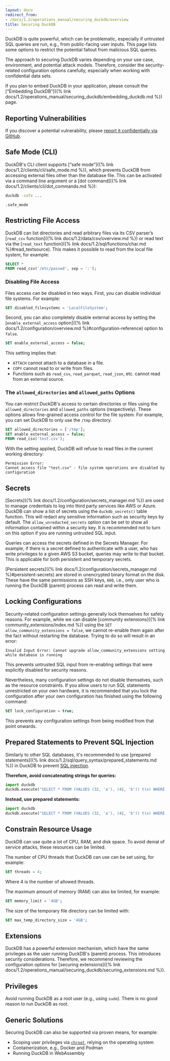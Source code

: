 ```yaml
---
layout: docu
redirect_from:
- /docs/1.2/operations_manual/securing_duckdb/overview
title: Securing DuckDB
---
```


DuckDB is quite powerful, which can be problematic, especially if untrusted SQL queries are run, e.g., from public-facing user inputs.
This page lists some options to restrict the potential fallout from malicious SQL queries.

The approach to securing DuckDB varies depending on your use case, environment, and potential attack models.
Therefore, consider the security-related configuration options carefully, especially when working with confidential data sets.

If you plan to embed DuckDB in your application, please consult the [“Embedding DuckDB”]({% link docs/1.2/operations_manual/securing_duckdb/embedding_duckdb.md %}) page.

## Reporting Vulnerabilities

If you discover a potential vulnerability, please [report it confidentially via GitHub](https://github.com/duckdb/duckdb/security/advisories/new).

## Safe Mode (CLI)

DuckDB's CLI client supports [“safe mode”]({% link docs/1.2/clients/cli/safe_mode.md %}), which prevents DuckDB from accessing external files other than the database file.
This can be activated via a command line argument or a [dot command]({% link docs/1.2/clients/cli/dot_commands.md %}):

```bash
duckdb -safe ...
```

```plsql
.safe_mode
```

## Restricting File Access

DuckDB can list directories and read arbitrary files via its CSV parser’s [`read_csv` function]({% link docs/1.2/data/csv/overview.md %}) or read text via the [`read_text` function]({% link docs/1.2/sql/functions/char.md %}#read_textsource).
This makes it possible to read from the local file system, for example:

```sql
SELECT *
FROM read_csv('/etc/passwd', sep = ':');
```

### Disabling File Access

Files access can be disabled in two ways. First, you can disable individual file systems. For example:

```sql
SET disabled_filesystems = 'LocalFileSystem';
```

Second, you can also completely disable external access by setting the [`enable_external_access` option]({% link docs/1.2/configuration/overview.md %}#configuration-reference) option to `false`.

```sql
SET enable_external_access = false;
```

This setting implies that:

* `ATTACH` cannot attach to a database in a file.
* `COPY` cannot read to or write from files.
* Functions such as `read_csv`, `read_parquet`, `read_json`, etc. cannot read from an external source.

### The `allowed_directories` and `allowed_paths` Options

You can restrict DuckDB's access to certain directories or files using the `allowed_directories` and `allowed_paths` options (respectively).
These options allows fine-grained access control for the file system.
For example, you can set DuckDB to only use the `/tmp` directory.

```sql
SET allowed_directories = ['/tmp'];  
SET enable_external_access = false;  
FROM read_csv('test.csv');  
```

With the setting applied, DuckDB will refuse to read files in the current working directory:

```console
Permission Error:
Cannot access file "test.csv" - file system operations are disabled by configuration  
```

## Secrets

[Secrets]({% link docs/1.2/configuration/secrets_manager.md %}) are used to manage credentials to log into third party services like AWS or Azure. DuckDB can show a list of secrets using the `duckdb_secrets()` table function. This will redact any sensitive information such as security keys by default. The `allow_unredacted_secrets` option can be set to show all information contained within a security key. It is recommended not to turn on this option if you are running untrusted SQL input.

Queries can access the secrets defined in the Secrets Manager. For example, if there is a secret defined to authenticate with a user, who has write privileges to a given AWS S3 bucket, queries may write to that bucket. This is applicable for both persistent and temporary secrets.

[Persistent secrets]({% link docs/1.2/configuration/secrets_manager.md %}#persistent-secrets) are stored in unencrypted binary format on the disk. These have the same permissions as SSH keys, `600`, i.e., only user who is running the DuckDB (parent) process can read and write them.

## Locking Configurations

Security-related configuration settings generally lock themselves for safety reasons. For example, while we can disable [community extensions]({% link community_extensions/index.md %}) using the `SET allow_community_extensions = false`, we cannot re-enable them again after the fact without restarting the database. Trying to do so will result in an error:

```console
Invalid Input Error: Cannot upgrade allow_community_extensions setting while database is running
```

This prevents untrusted SQL input from re-enabling settings that were explicitly disabled for security reasons.

Nevertheless, many configuration settings do not disable themselves, such as the resource constraints. If you allow users to run SQL statements unrestricted on your own hardware, it is recommended that you lock the configuration after your own configuration has finished using the following command:

```sql
SET lock_configuration = true;
```

This prevents any configuration settings from being modified from that point onwards.

## Prepared Statements to Prevent SQL Injection

Similarly to other SQL databases, it's recommended to use [prepared statements]({% link docs/1.2/sql/query_syntax/prepared_statements.md %}) in DuckDB to prevent [SQL injection](https://en.wikipedia.org/wiki/SQL_injection).

**Therefore, avoid concatenating strings for queries:**

```python
import duckdb
duckdb.execute("SELECT * FROM (VALUES (32, 'a'), (42, 'b')) t(x) WHERE x = " + str(42)).fetchall()
```

**Instead, use prepared statements:**

```python
import duckdb
duckdb.execute("SELECT * FROM (VALUES (32, 'a'), (42, 'b')) t(x) WHERE x = ?", [42]).fetchall()
```

## Constrain Resource Usage

DuckDB can use quite a lot of CPU, RAM, and disk space. To avoid denial of service attacks, these resources can be limited.

The number of CPU threads that DuckDB can use can be set using, for example:

```sql
SET threads = 4;
```

Where 4 is the number of allowed threads.

The maximum amount of memory (RAM) can also be limited, for example:

```sql
SET memory_limit = '4GB';
```

The size of the temporary file directory can be limited with:

```sql
SET max_temp_directory_size = '4GB';
```

## Extensions

DuckDB has a powerful extension mechanism, which have the same privileges as the user running DuckDB's (parent) process.
This introduces security considerations. Therefore, we recommend reviewing the configuration options for [securing extensions]({% link docs/1.2/operations_manual/securing_duckdb/securing_extensions.md %}).

## Privileges

Avoid running DuckDB as a root user (e.g., using `sudo`).
There is no good reason to run DuckDB as root.

## Generic Solutions

Securing DuckDB can also be supported via proven means, for example:

* Scoping user privileges via [`chroot`](https://en.wikipedia.org/wiki/Chroot), relying on the operating system
* Containerization, e.g., Docker and Podman
* Running DuckDB in WebAssembly
